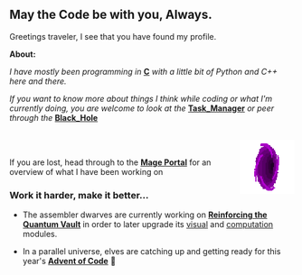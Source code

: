 ## May the Code be with you, Always.

Greetings traveler, I see that you have found my profile.

__About:__

*I have mostly been programming in* **[C][6]** *with a little bit of Python and C++ here and there.*

*If you want to know more about things I think while coding or what I'm currently doing, you are welcome to look at the* **[Task_Manager][4]** *or peer through the* **[Black_Hole][7]**

<br> <img align="right" src="smallportal.gif"/><br>

If you are lost, head through to the **[Mage Portal][0]** for an overview of what I have been working on

### Work it harder, make it better...

 - The assembler dwarves are currently working on **[Reinforcing the Quantum Vault][1]** in order to later upgrade its [visual][2] and [computation][3] modules.

 - In a parallel universe, elves are catching up and getting ready for this year's **[Advent of Code][5]** :star2:

[0]: https://github.com/FlavorlessQuark/Mage_Portal
[1]: https://github.com/FlavorlessQuark/Quantum_Vault
[2]: https://github.com/FlavorlessQuark/SDL_Tools
[3]: https://github.com/FlavorlessQuark/Math_Tools
[5]: https://github.com/FlavorlessQuark/Advent_of_Code
[4]: https://github.com/FlavorlessQuark/Task_Manager
[6]: https://github.com/FlavorlessQuark/C
[7]: https://github.com/FlavorlessQuark/Black_Hole
